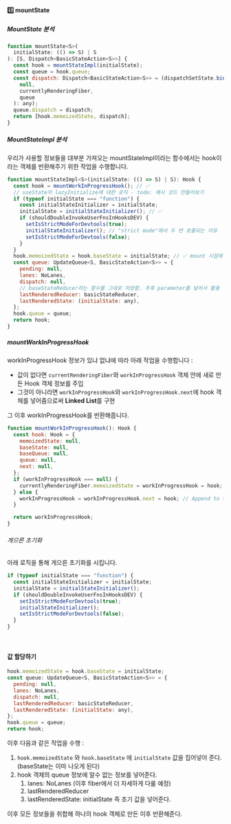 #### 5️⃣ mountState

##### MountState 분석

```js
function mountState<S>(
  initialState: (() => S) | S
): [S, Dispatch<BasicStateAction<S>>] {
  const hook = mountStateImpl(initialState);
  const queue = hook.queue;
  const dispatch: Dispatch<BasicStateAction<S>> = (dispatchSetState.bind(
    null,
    currentlyRenderingFiber,
    queue
  ): any);
  queue.dispatch = dispatch;
  return [hook.memoizedState, dispatch];
}
```

##### MountStateImpl 분석

우리가 사용할 정보들을 대부분 가져오는 mountStateImpl이라는 함수에서는 hook이라는 객체를 반환해주기 위한 작업을 수행합니다.

```js
function mountStateImpl<S>(initialState: (() => S) | S): Hook {
  const hook = mountWorkInProgressHook(); // ✅
  // useState의 lazyInitialize에 대한 로직 - todo: 예시 코드 만들어보기
  if (typeof initialState === "function") {
    const initialStateInitializer = initialState;
    initialState = initialStateInitializer(); // ✅
    if (shouldDoubleInvokeUserFnsInHooksDEV) {
      setIsStrictModeForDevtools(true);
      initialStateInitializer(); // "strict mode"에서 두 번 호출되는 이유
      setIsStrictModeForDevtools(false);
    }
  }
  hook.memoizedState = hook.baseState = initialState; // ✅ mount 시점에 단 한 번만 호출해 처리할 목적
  const queue: UpdateQueue<S, BasicStateAction<S>> = {
    pending: null,
    lanes: NoLanes,
    dispatch: null,
    // baseStateReducer라는 함수를 그대로 저장함. 추후 parameter를 넣어서 활용
    lastRenderedReducer: basicStateReducer,
    lastRenderedState: (initialState: any),
  };
  hook.queue = queue;
  return hook;
}
```

##### mountWorkInProgressHook

workInProgressHook 정보가 있냐 없냐에 따라 아래 작업을 수행합니다 :

- 값이 없다면 `currentRenderingFiber`와 `workInProgressHook` 객체 안에 새로 만든 Hook 객체 정보를 주입
- 그것이 아니라면 `workInProgressHook`와 `workInProgressHook.next`에 hook 객체를 넣어줌으로써 **Linked List**를 구현

그 이후 workInProgressHook를 반환해줍니다.

```js
function mountWorkInProgressHook(): Hook {
  const hook: Hook = {
    memoizedState: null,
    baseState: null,
    baseQueue: null,
    queue: null,
    next: null,
  };
  if (workInProgressHook === null) {
    currentlyRenderingFiber.memoizedState = workInProgressHook = hook; // This is the first hook in the list
  } else {
    workInProgressHook = workInProgressHook.next = hook; // Append to the end of the list
  }

  return workInProgressHook;
}
```

###### 게으른 초기화

아래 로직을 통해 게으른 초기화를 시킵니다.

```js
if (typeof initialState === "function") {
  const initialStateInitializer = initialState;
  initialState = initialStateInitializer();
  if (shouldDoubleInvokeUserFnsInHooksDEV) {
    setIsStrictModeForDevtools(true);
    initialStateInitializer();
    setIsStrictModeForDevtools(false);
  }
}
```

<br />

#### 값 할당하기

```js
hook.memoizedState = hook.baseState = initialState;
const queue: UpdateQueue<S, BasicStateAction<S>> = {
  pending: null,
  lanes: NoLanes,
  dispatch: null,
  lastRenderedReducer: basicStateReducer,
  lastRenderedState: (initialState: any),
};
hook.queue = queue;
return hook;
```

이후 다음과 같은 작업을 수행 :

1. `hook.memoizedState` 와 `hook.baseState` 에 `initialState` 값을 집어넣어 준다. (baseState는 이따 나오게 된다)
2. hook 객체의 queue 정보에 알수 없는 정보를 넣어준다.
   1. lanes: NoLanes (이후 fiber에서 더 자세하게 다룰 예정)
   2. lastRenderedReducer
   3. lastRenderedState: initialState 즉 초기 값을 넣어준다.

이후 모든 정보들을 취합해 하나의 hook 객체로 만든 이후 반환해준다.

<br />
<br />
